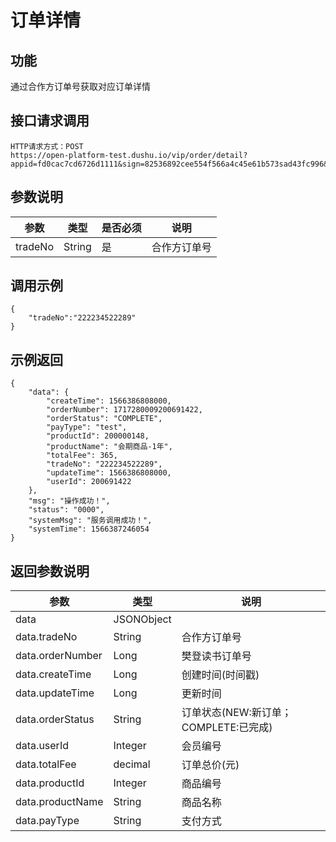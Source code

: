 # 订单详情 #

## 功能 #

通过合作方订单号获取对应订单详情

## 接口请求调用 ##

```
HTTP请求方式：POST
https://open-platform-test.dushu.io/vip/order/detail?appid=fd0cac7cd6726d1111&sign=82536892cee554f566a4c45e61b573sad43fc996&access_token=eyJhbGciOiJIUzI1NiIsInR5cCI6IkpXVCJ9.eyJzY29wZSI6WyJBTEwiXSwiZXhwIjoxNTY2fDc2OTQ0LCJqdGkiOiI4NzYxNmMwNC1mMWI3LTRhNWEtYjY1OS05NGIwNWUyZTMwNzQiLCJjbGllbnRfaWQiOiJmZDBjYWM3Y2Q2NzI2ZDIxMWYifQ.K3zwm1NLbYe8KK4JyvueFrCcPnGTrXX1S9PelnOWLCk
```

## 参数说明 ##

| 参数    | 类型   | 是否必须 | 说明         |
| ------- | ------ | -------- | ------------ |
| tradeNo | String | 是       | 合作方订单号 |

## 调用示例 ##

```
{
	"tradeNo":"222234522289"
}
```

## 示例返回 ##

```
{
    "data": {
        "createTime": 1566386808000,
        "orderNumber": 1717280009200691422,
        "orderStatus": "COMPLETE",
        "payType": "test",
        "productId": 200000148,
        "productName": "会期商品-1年",
        "totalFee": 365,
        "tradeNo": "222234522289",
        "updateTime": 1566386808000,
        "userId": 200691422
    },
    "msg": "操作成功！",
    "status": "0000",
    "systemMsg": "服务调用成功！",
    "systemTime": 1566387246054
}
```

## 返回参数说明 ##

| 参数             | 类型       | 说明                                  |
| ---------------- | ---------- | ------------------------------------- |
| data             | JSONObject |                                       |
| data.tradeNo     | String     | 合作方订单号                          |
| data.orderNumber | Long       | 樊登读书订单号                        |
| data.createTime  | Long       | 创建时间(时间戳)                      |
| data.updateTime  | Long       | 更新时间                              |
| data.orderStatus | String     | 订单状态(NEW:新订单；COMPLETE:已完成) |
| data.userId      | Integer    | 会员编号                              |
| data.totalFee    | decimal    | 订单总价(元)                          |
| data.productId   | Integer    | 商品编号                              |
| data.productName | String     | 商品名称                              |
| data.payType     | String     | 支付方式                              |

